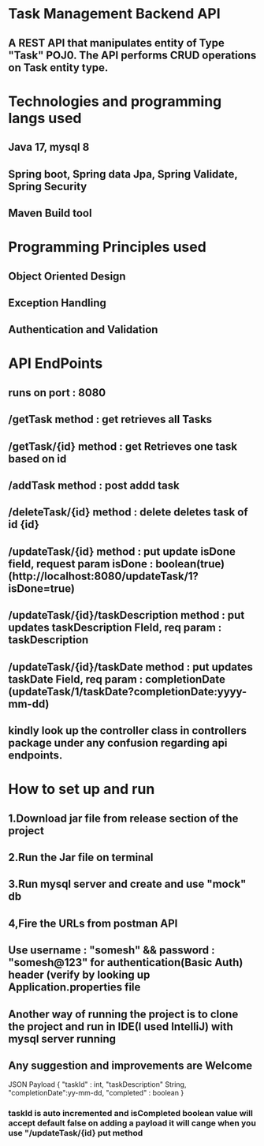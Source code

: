 <h1> Task Management Backend API</h1>
<h2> A REST API that manipulates entity of Type "Task" POJ0. The API performs CRUD operations on Task entity type.</h2>
<h1>Technologies and programming langs used </h1>
<h2>Java 17, mysql 8</h2>
<h2>Spring boot, Spring data Jpa, Spring Validate, Spring Security</h2>
<h2>Maven Build tool</h2>
<h1>Programming Principles used </h1>
<h2> Object Oriented Design</h2>
<h2>Exception Handling</h2>
<h2>Authentication and Validation</h2>
<h1>API EndPoints</h1>
<h2>runs on port : 8080</h2>
<h2>/getTask method : get retrieves all Tasks</h2>
<h2>/getTask/{id} method : get Retrieves one task based on id</h2>
<h2>/addTask method : post addd task </h2>
<h2>/deleteTask/{id} method : delete deletes task of id {id}</h2>
<h2>/updateTask/{id} method : put update isDone field, request param isDone : boolean(true) (http://localhost:8080/updateTask/1?isDone=true)</h2>
<h2>/updateTask/{id}/taskDescription method : put updates taskDescription FIeld, req param : taskDescription </h2>
<h2>/updateTask/{id}/taskDate method : put updates taskDate Field, req param : completionDate (updateTask/1/taskDate?completionDate:yyyy-mm-dd)</h2>
<h2>kindly look up the controller class in controllers package under any confusion regarding api endpoints.</h2>
<h1>How to set up and run</h1>
<h2>1.Download jar file from release section of the project </h2>
<h2>2.Run the Jar file on terminal </h2>
<h2>3.Run mysql server and create and use "mock" db </h2>
<h2>4,Fire the URLs from postman API</h2>
<h2>Use username : "somesh" && password : "somesh@123" for authentication(Basic Auth) header (verify by looking up Application.properties file</h2>
<h2> Another way of running the project is to clone the project and run in IDE(I used IntelliJ) with mysql server running</h2>
<h2>Any suggestion and improvements are Welcome</h2>
<j2>JSON Payload</j2>
<j3>{ "taskId" : int,    
      "taskDescription" String,
      "completionDate":yy-mm-dd,
      "completed" : boolean
                            }</j3>
                            
<h3> taskId is auto incremented and isCompleted boolean value will accept default false on adding a payload it will cange when you use "/updateTask/{id} put method </h3>
